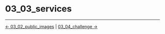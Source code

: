 # 03_03_services


<!-- FooterStart -->
---
[← 03_02_public_images](../03_02_public_images/README.md) | [03_04_challenge →](../03_04_challenge/README.md)
<!-- FooterEnd -->
